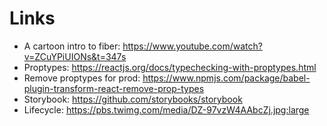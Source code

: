# Links

- A cartoon intro to fiber: https://www.youtube.com/watch?v=ZCuYPiUIONs&t=347s
- Proptypes: https://reactjs.org/docs/typechecking-with-proptypes.html
- Remove proptypes for prod: https://www.npmjs.com/package/babel-plugin-transform-react-remove-prop-types
- Storybook: https://github.com/storybooks/storybook
- Lifecycle: https://pbs.twimg.com/media/DZ-97vzW4AAbcZj.jpg:large
